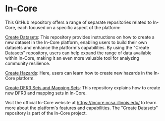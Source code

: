 # In-Core
This GitHub repository offers a range of separate repositories related to In-Core, each focused on a specific aspect of the platform:

[Create Datasets](https://github.com/your-username/incore-docs): This repository provides instructions on how to create a new dataset in the In-Core platform, enabling users to build their own datasets and enhance the platform's capabilities. By using the "Create Datasets" repository, users can help expand the range of data available within In-Core, making it an even more valuable tool for analyzing community resilience.

[Create Hazards](https://github.com/your-username/incore-ui): Here, users can learn how to create new hazards in the In-Core platform.

[Create DFR3 Sets and Mapping Sets](https://github.com/your-username/incore-data): This repository explains how to create new DFR3 and mapping sets in In-Core.

Visit the official In-Core website at https://incore.ncsa.illinois.edu/ to learn more about the platform's features and capabilities.
The "Create Datasets" repository is part of the In-Core project.
